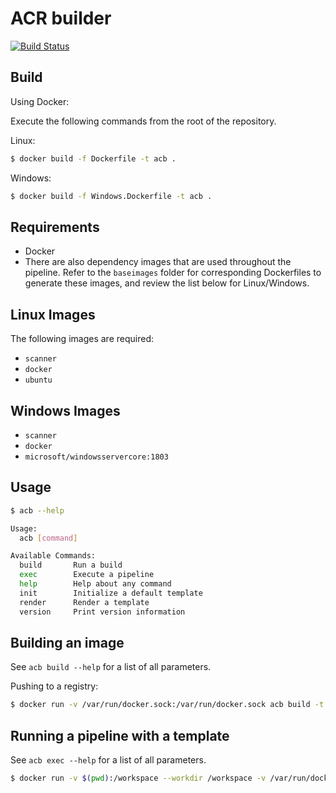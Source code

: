 # ACR builder

[![Build Status](https://travis-ci.org/Azure/acr-builder.svg?branch=master)](https://travis-ci.org/Azure/acr-builder)

## Build

Using Docker:

Execute the following commands from the root of the repository.

Linux:

```sh
$ docker build -f Dockerfile -t acb .
```

Windows:

```sh
$ docker build -f Windows.Dockerfile -t acb .
```

## Requirements

- Docker
- There are also dependency images that are used throughout the pipeline. Refer to the `baseimages` folder for corresponding Dockerfiles to generate these images, and review the list below for Linux/Windows.

## Linux Images

The following images are required:

- `scanner`
- `docker`
- `ubuntu`

## Windows Images

- `scanner`
- `docker`
- `microsoft/windowsservercore:1803`

## Usage

```sh
$ acb --help

Usage:
  acb [command]

Available Commands:
  build       Run a build
  exec        Execute a pipeline
  help        Help about any command
  init        Initialize a default template
  render      Render a template
  version     Print version information
```

## Building an image

See `acb build --help` for a list of all parameters.

Pushing to a registry:

```sh
$ docker run -v /var/run/docker.sock:/var/run/docker.sock acb build -t "foo:bar" -f "Dockerfile" --push -r foo.azurecr.io -u username -p password "https://github.com/Azure/acr-builder.git"
```

## Running a pipeline with a template

See `acb exec --help` for a list of all parameters.

```sh
$ docker run -v $(pwd):/workspace --workdir /workspace -v /var/run/docker.sock:/var/run/docker.sock acb exec --steps templating/testdata/helloworld/git-build.yaml --values templating/testdata/helloworld/values.yaml --id demo -r foo.azurecr.io -u username -p password
```
